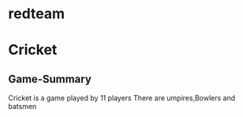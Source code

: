 # redteam

Cricket
=======
## Game-Summary

Cricket is a game played by 11 players
There are umpires,Bowlers and batsmen 
